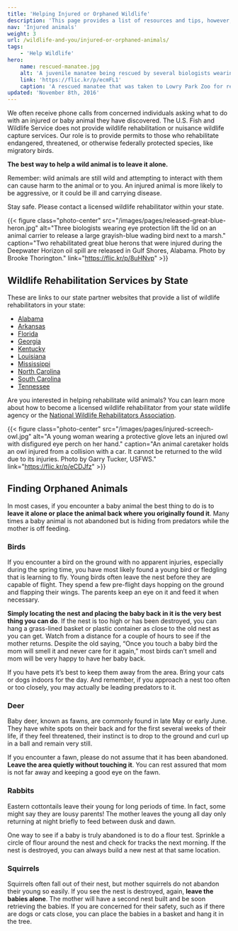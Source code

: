 ```yaml
---
title: 'Helping Injured or Orphaned Wildlife'
description: 'This page provides a list of resources and tips, however, in general the best way to help a baby animal is to leave it alone, and trained wildlife rehabilitators can assist you if you find an injured animal. The U.S. Fish and Wildlife Service does not provide wildlife rehabilitation or wildlife capture services.'
nav: 'Injured animals'
weight: 3
url: /wildlife-and-you/injured-or-orphaned-animals/
tags:
    - 'Help Wildlife'
hero:
    name: rescued-manatee.jpg
    alt: 'A juvenile manatee being rescued by several biologists wearing wet suits.'
    link: 'https://flic.kr/p/ecmFL1'
    caption: 'A rescued manatee that was taken to Lowry Park Zoo for rehabilitation. Photo by FWC.'
updated: 'November 8th, 2016'
---
```


We often receive phone calls from concerned individuals asking what to do with an injured or baby animal they have discovered. The U.S. Fish and Wildlife Service does not provide wildlife rehabilitation or nuisance wildlife capture services. Our role is to provide permits to those who rehabilitate endangered, threatened, or otherwise federally protected species, like migratory birds.

**The best way to help a wild animal is to leave it alone.**

Remember: wild animals are still wild and attempting to interact with them can cause harm to the animal or to you. An injured animal is more likely to be aggressive, or it could be ill and carrying disease.

Stay safe. Please contact a licensed wildlife rehabilitator within your state.

{{< figure class="photo-center" src="/images/pages/released-great-blue-heron.jpg" alt="Three biologists wearing eye protection lift the lid on an animal carrier to release a large grayish-blue wading bird next to a marsh." caption="Two rehabilitated great blue herons that were injured during the Deepwater Horizon oil spill are released in Gulf Shores, Alabama. Photo by Brooke Thorington." link="https://flic.kr/p/8uHNvp" >}}

## Wildlife Rehabilitation Services by State
These are links to our state partner websites that provide a list of wildlife rehabilitators in your state:

 - [Alabama](http://www.outdooralabama.com/current-wildlife-rehabbers)
 - [Arkansas](https://www.agfc.com/en/resources/wildlife-conservation/wildlife-rehabilitation/)
 - [Florida](http://myfwc.com/conservation/you-conserve/assistnuisance-wildlife/wildlife-rehabbers/)
 - [Georgia](http://georgiawildlife.com/injuredorphanedwildlife)
 - [Kentucky](http://app.fw.ky.gov/rehabilitatorNew/)
 - [Louisiana](http://www.wlf.louisiana.gov/rehab)
 - [Mississippi](http://www.mswildliferehab.com/)
 - [North Carolina](http://www.ncwildlife.org/Injured-Wildlife)
 - [South Carolina](http://www.dnr.sc.gov/wildlife/rehab/)
 - [Tennessee](https://www.tn.gov/twra/article/wildlife-rehabilitator-list)

Are you interested in helping rehabilitate wild animals? You can learn more about how to become a licensed wildlife rehabilitator from your state wildlife agency or the [National Wildlife Rehabilitators Association](http://www.nwrawildlife.org/).

{{< figure class="photo-center" src="/images/pages/injured-screech-owl.jpg" alt="A young woman wearing a protective glove lets an injured owl with disfigured eye perch on her hand." caption="An animal caretaker holds an owl injured from a collision with a car. It cannot be returned to the wild due to its injuries. Photo by Garry Tucker, USFWS." link="https://flic.kr/p/eCDJfz" >}}

## Finding Orphaned Animals

In most cases, if you encounter a baby animal the best thing to do is to **leave it alone or place the animal back where you originally found it**. Many times a baby animal is not abandoned but is hiding from predators while the mother is off feeding.

### Birds

If you encounter a bird on the ground with no apparent injuries, especially during the spring time, you have most likely found a young bird or fledgling that is learning to fly.  Young birds often leave the nest before they are capable of flight. They spend a few pre-flight days hopping on the ground and flapping their wings. The parents keep an eye on it and feed it when necessary.

**Simply locating the nest and placing the baby back in it is the very best thing you can do**. If the nest is too high or has been destroyed, you can hang a grass-lined basket or plastic container as close to the old nest as you can get. Watch from a distance for a couple of hours to see if the mother returns. Despite the old saying, “Once you touch a baby bird the mom will smell it and never care for it again,” most birds can’t smell and mom will be very happy to have her baby back.

If you have pets it’s best to keep them away from the area. Bring your cats or dogs indoors for the day. And remember, if you approach a nest too often or too closely, you may actually be leading predators to it.

### Deer

Baby deer, known as fawns, are commonly found in late May or early June. They have white spots on their back and for the first several weeks of their life, if they feel threatened, their instinct is to drop to the ground and curl up in a ball and remain very still.

If you encounter a fawn, please do not assume that it has been abandoned. **Leave the area quietly without touching it**. You can rest assured that mom is not far away and keeping a good eye on the fawn.

### Rabbits

Eastern cottontails leave their young for long periods of time. In fact, some might say they are lousy parents! The mother leaves the young all day only returning at night briefly to feed between dusk and dawn.

One way to see if a baby is truly abandoned is to do a flour test. Sprinkle a circle of flour around the nest and check for tracks the next morning. If the nest is destroyed, you can always build a new nest at that same location.

### Squirrels

Squirrels often fall out of their nest, but mother squirrels do not abandon their young so easily. If you see the nest is destroyed, again, **leave the babies alone**. The mother will have a second nest built and be soon retrieving the babies. If you are concerned for their safety, such as if there are dogs or cats close, you can place the babies in a basket and hang it in the tree.

